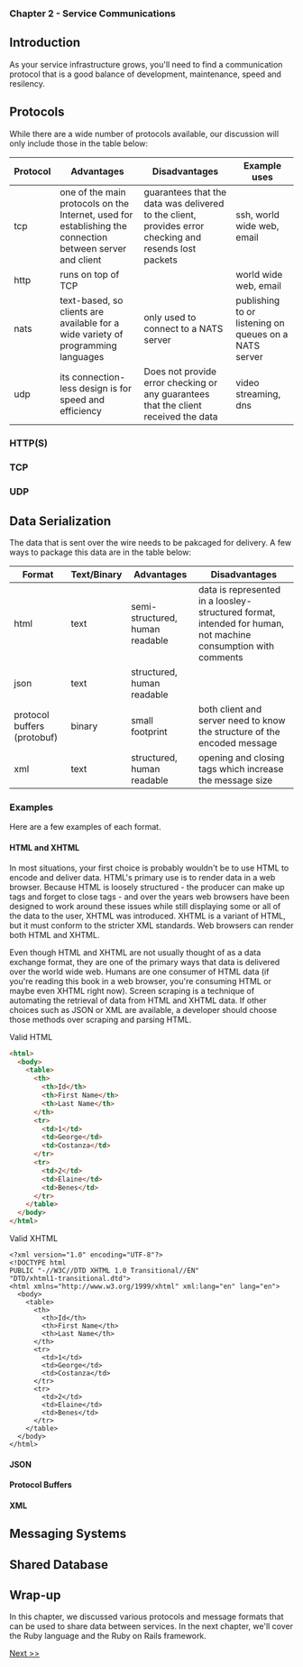 ### Chapter 2 - Service Communications

## Introduction

As your service infrastructure grows, you'll need to find a communication protocol that is a good balance of development, maintenance, speed and resilency.

## Protocols

While there are a wide number of protocols available, our discussion will only include those in the table below:

| Protocol | Advantages | Disadvantages | Example uses |
|---|---|---|---|
| tcp | one of the main protocols on the Internet, used for establishing the connection between server and client | guarantees that the data was delivered to the client, provides error checking and resends lost packets | ssh, world wide web, email |
| http | runs on top of TCP | | world wide web, email |
| nats | text-based, so clients are available for a wide variety of programming languages | only used to connect to a NATS server | publishing to or listening on queues on a NATS server |
| udp | its connection-less design is for speed and efficiency | Does not provide error checking or any guarantees that the client received the data | video streaming, dns |

### HTTP(S)
### TCP
### UDP

## Data Serialization

The data that is sent over the wire needs to be pakcaged for delivery. A few ways to package this data are in the table below:

| Format | Text/Binary | Advantages | Disadvantages |
|---|---|---|---|
| html | text | semi-structured, human readable | data is represented in a loosley-structured format, intended for human, not machine consumption with comments |
| json | text | structured, human readable | |
| protocol buffers (protobuf) | binary | small footprint | both client and server need to know the structure of the encoded message |
| xml | text | structured, human readable | opening and closing tags which increase the message size |

### Examples

Here are a few examples of each format.

#### HTML and XHTML

In most situations, your first choice is probably wouldn't be to use HTML to encode and deliver data. HTML's primary use is to render data in a web browser. Because HTML is loosely structured - the producer can make up tags and forget to close tags - and over the years web browsers have been designed to work around these issues while still displaying some or all of the data to the user, XHTML was introduced. XHTML is a variant of HTML, but it must conform to the stricter XML standards. Web browsers can render both HTML and XHTML.

Even though HTML and XHTML are not usually thought of as a data exchange format, they are one of the primary ways that data is delivered over the world wide web. Humans are one consumer of HTML data (if you're reading this book in a web browser, you're consuming HTML or maybe even XHTML right now). Screen scraping is a technique of automating the retrieval of data from HTML and XHTML data. If other choices such as JSON or XML are available, a developer should choose those methods over scraping and parsing HTML.

Valid HTML

```html
<html>
  <body>
    <table>
      <th>
        <th>Id</th>
        <th>First Name</th>
        <th>Last Name</th>
      </th>
      <tr>
        <td>1</td>
        <td>George</td>
        <td>Costanza</td>
      </tr>
      <tr>
        <td>2</td>
        <td>Elaine</td>
        <td>Benes</td>
      </tr>
    </table>
  </body>
</html>
```

Valid XHTML

```xhtml
<?xml version="1.0" encoding="UTF-8"?> 
<!DOCTYPE html 
PUBLIC "-//W3C//DTD XHTML 1.0 Transitional//EN" 
"DTD/xhtml1-transitional.dtd">
<html xmlns="http://www.w3.org/1999/xhtml" xml:lang="en" lang="en">
  <body>
    <table>
      <th>
        <th>Id</th>
        <th>First Name</th>
        <th>Last Name</th>
      </th>
      <tr>
        <td>1</td>
        <td>George</td>
        <td>Costanza</td>
      </tr>
      <tr>
        <td>2</td>
        <td>Elaine</td>
        <td>Benes</td>
      </tr>
    </table>
  </body>
</html>
```

#### JSON
#### Protocol Buffers
#### XML

## Messaging Systems

## Shared Database

## Wrap-up

In this chapter, we discussed various protocols and message formats that can be used to share data between services. In the next chapter, we'll cover the Ruby language and the Ruby on Rails framework.

[Next >>](040-chapter-03.md)
